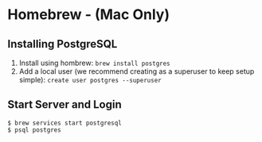 # Homebrew - (Mac Only)
## Installing PostgreSQL

1. Install using hombrew: `brew install postgres`
2. Add a local user (we recommend creating as a superuser to keep setup simple):  `create user postgres --superuser`

## Start Server and Login

```
$ brew services start postgresql
$ psql postgres
```